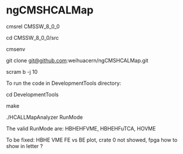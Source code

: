 # ngCMSHCALMap

cmsrel CMSSW_8_0_0

cd CMSSW_8_0_0/src

cmsenv

git clone git@github.com:weihuacern/ngCMSHCALMap.git

scram b -j 10

To run the code in DevelopmentTools directory:

cd DevelopmentTools

make

./HCALLMapAnalyzer RunMode

The valid RunMode are: HBHEHFVME, HBHEHFuTCA, HOVME

To be fixed: HBHE VME FE vs BE plot, crate 0 not showed, fpga how to show in letter ?
